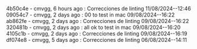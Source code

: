 4b50c4e - cmvgg, 6 hours ago : Correcciones de linting 11/08/2024--12:46
09054c7 - cmvgg, 2 days ago : 00 to test in mac 09/08/2024--16:22
ab862fe - cmvgg, 2 days ago : Correcciones de linting 09/08/2024--16:22
320481b - cmvgg, 2 days ago : all ok to test in mac 09/08/2024--16:20
4105c1b - cmvgg, 2 days ago : Correcciones de linting 09/08/2024--16:19
df074e8 - cmvgg, 5 days ago : Correcciones de linting 06/08/2024--14:11